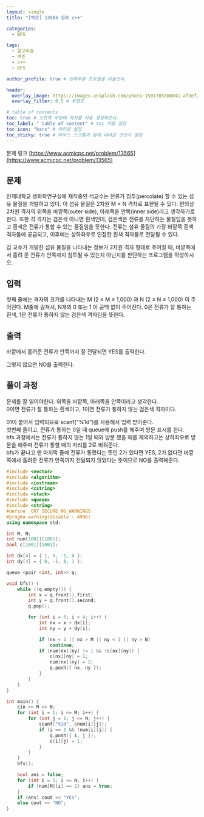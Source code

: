 ```yaml
---
layout: single
title: "[백준] 13565 침투 c++"

categories:
  - BFS

tags:
  - 알고리즘
  - 백준
  - c++
  - BFS

author_profile: true # 왼쪽부분 프로필을 띄울건지

header:
  overlay_image: https://images.unsplash.com/photo-1501785888041-af3ef285b470?ixlib=rb-1.2.1&ixid=eyJhcHBfaWQiOjEyMDd9&auto=format&fit=crop&w=1350&q=80
  overlay_filter: 0.5 # 투명도

# table of contents
toc: true # 오른쪽 부분에 목차를 자동 생성해준다.
toc_label: " table of content" # toc 이름 설정
toc_icon: "bars" # 아이콘 설정
toc_sticky: true # 마우스 스크롤과 함께 내려갈 것인지 설정
---
```


문제 링크 [https://www.acmicpc.net/problem/13565](https://www.acmicpc.net/problem/13565)

## 문제

인제대학교 생화학연구실에 재직중인 석교수는 전류가 침투(percolate) 할 수 있는 섬유 물질을 개발하고 있다. 이 섬유 물질은 2차원 M × N 격자로 표현될 수 있다. 편의상 2차원 격자의 위쪽을 바깥쪽(outer side), 아래쪽을 안쪽(inner side)라고 생각하기로 한다. 또한 각 격자는 검은색 아니면 흰색인데, 검은색은 전류를 차단하는 물질임을 뜻하고 흰색은 전류가 통할 수 있는 물질임을 뜻한다. 전류는 섬유 물질의 가장 바깥쪽 흰색 격자들에 공급되고, 이후에는 상하좌우로 인접한 흰색 격자들로 전달될 수 있다.

김 교수가 개발한 섬유 물질을 나타내는 정보가 2차원 격자 형태로 주어질 때, 바깥쪽에서 흘려 준 전류가 안쪽까지 침투될 수 있는지 아닌지를 판단하는 프로그램을 작성하시오.

## 입력

첫째 줄에는 격자의 크기를 나타내는 M (2 ≤ M ≤ 1,000) 과 N (2 ≤ N ≤ 1,000) 이 주어진다. M줄에 걸쳐서, N개의 0 또는 1 이 공백 없이 주어진다. 0은 전류가 잘 통하는 흰색, 1은 전류가 통하지 않는 검은색 격자임을 뜻한다.

## 출력

바깥에서 흘려준 전류가 안쪽까지 잘 전달되면 YES를 출력한다.

그렇지 않으면 NO를 출력한다.

## 풀이 과정

문제를 잘 읽어야한다. 위쪽을 바깥쪽, 아래쪽을 안쪽이라고 생각한다.  
0이면 전류가 잘 통하는 흰색이고, 1이면 전류가 통하지 않는 검은색 격자이다.

01이 붙어서 입력되므로 scanf("%1d")를 사용해서 입력 받아준다.  
첫번째 줄이고, 전류가 통하는 0일 때 queue에 push를 해주며 방문 표시를 한다.  
bfs 과정에서는 전류가 통하지 않는 1일 때와 방문 했을 때를 제외하고는 상하좌우로 방문을 해주며 전류가 통할 때의 자리를 2로 바꿔준다.  
bfs가 끝나고 맨 마지막 줄에 전류가 통했다는 뜻인 2가 있다면 YES, 2가 없다면 바깥쪽에서 흘려준 전류가 안쪽까지 전달되지 않았다는 뜻이므로 NO를 출력해준다.

```c++
#include <vector>
#include <algorithm>
#include <iostream>
#include <cstring>
#include <stack>
#include <queue>
#include <string>
#define _CRT_SECURE_NO_WARNINGS
#pragma warning(disable : 4996)
using namespace std;

int M, N;
int num[1001][1001];
bool c[1001][1001];

int dx[4] = { 1, 0, -1, 0 };
int dy[4] = { 0, -1, 0, 1 };

queue <pair <int, int>> q;

void bfs() {
	while (!q.empty()) {
		int x = q.front().first;
		int y = q.front().second;
		q.pop();

		for (int i = 0; i < 4; i++) {
			int nx = x + dx[i];
			int ny = y + dy[i];

			if (nx < 1 || nx > M || ny < 1 || ny > N)
				continue;
			if (num[nx][ny] != 1 && !c[nx][ny]) {
				c[nx][ny] = 1;
				num[nx][ny] = 2;
				q.push({ nx, ny });
			}
		}
	}
}

int main() {
	cin >> M >> N;
	for (int i = 1; i <= M; i++) {
		for (int j = 1; j <= N; j++) {
			scanf("%1d", &num[i][j]);
			if (i == 1 && !num[i][j]) {
				q.push({ i, j });
				c[i][j] = 1;
			}
		}
	}
	bfs();

	bool ans = false;
	for (int i = 1; i <= N; i++) {
		if (num[M][i] == 2) ans = true;
	}
	if (ans) cout << "YES";
	else cout << "NO";
}
```
